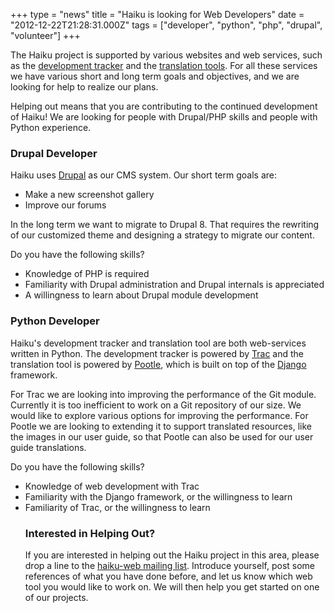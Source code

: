 +++
type = "news"
title = "Haiku is looking for Web Developers"
date = "2012-12-22T21:28:31.000Z"
tags = ["developer", "python", "php", "drupal", "volunteer"]
+++

<p>The Haiku project is supported by various websites and web services, such as the <a href="/>main website</a>, the <a href="https://dev.haiku-os.org/">development tracker</a> and the <a href="http://i18n.haiku-os.org/pootle">translation tools</a>. For all these services we have various short and long term goals and objectives, and we are looking for help to realize our plans.</p>

<p>Helping out means that you are contributing to the continued development of Haiku! We are looking for people with Drupal/PHP skills and people with Python experience.</p>
<!--break-->
<h3>Drupal Developer</h3>

<p>Haiku uses <a href="http://drupal.org/">Drupal</a> as our CMS system. Our short term goals are:</p>
<ul>
<li>Make a new screenshot gallery</li>
<li>Improve our forums</li>
</ul>

<p>In the long term we want to migrate to Drupal 8. That requires the rewriting of our customized theme and designing a strategy to migrate our content.</p>

<p>Do you have the following skills?</p>
<ul>
<li>Knowledge of PHP is required</lie>
<li>Familiarity with Drupal administration and Drupal internals is appreciated</li>
<li>A willingness to learn about Drupal module development</li>
</ul>

<h3>Python Developer</h3>

<p>Haiku's development tracker and translation tool are both web-services written in Python. The development tracker is powered by <a href="http://trac.edgewall.org/">Trac</a> and the translation tool is powered by <a href="http://translate.sourceforge.net/wiki/">Pootle</a>, which is built on top of the <a href="https://www.djangoproject.com">Django</a> framework.</p>

<p>For Trac we are looking into improving the performance of the Git module. Currently it is too inefficient to work on a Git repository of our size. We would like to explore various options for improving the performance. For Pootle we are looking to extending it to support translated resources, like the images in our user guide, so that Pootle can also be used for our user guide translations.</p>

<p>Do you have the following skills?</p>
<ul>
<li>Knowledge of web development with Trac</li>
<li>Familiarity with the Django framework, or the willingness to learn</li>
<li>Familiarity of Trac, or the willingness to learn</li>

<h3>Interested in Helping Out?</h3>

<p>If you are interested in helping out the Haiku project in this area, please drop a line to the <a href="/community/ml">haiku-web mailing list</a>. Introduce yourself, post some references of what you have done before, and let us know which web tool you would like to work on. We will then help you get started on one of our projects.</p>